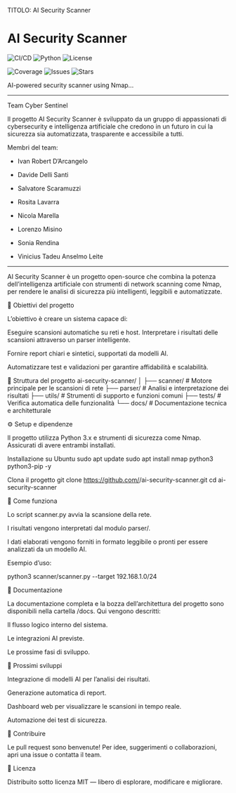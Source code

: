TITOLO: AI Security Scanner

# AI Security Scanner

![CI/CD](https://github.com/davidedellisanti90/ai-security-scanner-cyber-sentinel-group/workflows/CI%2FCD%20Pipeline/badge.svg)
![Python](https://img.shields.io/badge/python-3.8%2B-blue)
![License](https://img.shields.io/badge/license-MIT-green)

![Coverage](https://img.shields.io/codecov/c/github/davidedellisanti90/ai-security-scanner-cyber-sentinel-group)
![Issues](https://img.shields.io/github/issues/davidedellisanti90/ai-security-scanner-cyber-sentinel-group)
![Stars](https://img.shields.io/github/stars/davidedellisanti90/ai-security-scanner-cyber-sentinel-group)

AI-powered security scanner using Nmap...

--------------------------------------------------------------
Team Cyber Sentinel

Il progetto AI Security Scanner è sviluppato da un gruppo di appassionati di cybersecurity e intelligenza artificiale che credono in un futuro in cui la sicurezza sia automatizzata, trasparente e accessibile a tutti.

Membri del team:

- Ivan Robert D’Arcangelo

- Davide Delli Santi

- Salvatore Scaramuzzi

- Rosita Lavarra

- Nicola Marella

- Lorenzo Misino

- Sonia Rendina

- Vinicius Tadeu Anselmo Leite

-----------------------------------------------------------------

AI Security Scanner è un progetto open-source che combina la potenza dell’intelligenza artificiale con strumenti di network scanning come Nmap, per rendere le analisi di sicurezza più intelligenti, leggibili e automatizzate.

🚀 Obiettivi del progetto

L’obiettivo è creare un sistema capace di:

Eseguire scansioni automatiche su reti e host.
Interpretare i risultati delle scansioni attraverso un parser intelligente.

Fornire report chiari e sintetici, supportati da modelli AI.

Automatizzare test e validazioni per garantire affidabilità e scalabilità.

🧩 Struttura del progetto
ai-security-scanner/
│
├── scanner/    # Motore principale per le scansioni di rete
├── parser/     # Analisi e interpretazione dei risultati
├── utils/      # Strumenti di supporto e funzioni comuni
├── tests/      # Verifica automatica delle funzionalità
└── docs/       # Documentazione tecnica e architetturale

⚙️ Setup e dipendenze

Il progetto utilizza Python 3.x e strumenti di sicurezza come Nmap.
Assicurati di avere entrambi installati.

Installazione su Ubuntu
sudo apt update
sudo apt install nmap python3 python3-pip -y

Clona il progetto
git clone https://github.com/<tuo-username>/ai-security-scanner.git
cd ai-security-scanner

🧠 Come funziona

Lo script scanner.py avvia la scansione della rete.

I risultati vengono interpretati dal modulo parser/.

I dati elaborati vengono forniti in formato leggibile o pronti per essere analizzati da un modello AI.

Esempio d’uso:

python3 scanner/scanner.py --target 192.168.1.0/24

📘 Documentazione

La documentazione completa e la bozza dell’architettura del progetto sono disponibili nella cartella /docs.
Qui vengono descritti:

Il flusso logico interno del sistema.

Le integrazioni AI previste.

Le prossime fasi di sviluppo.

🔮 Prossimi sviluppi

Integrazione di modelli AI per l’analisi dei risultati.

Generazione automatica di report.

Dashboard web per visualizzare le scansioni in tempo reale.

Automazione dei test di sicurezza.

🤝 Contribuire

Le pull request sono benvenute!
Per idee, suggerimenti o collaborazioni, apri una issue o contatta il team.

🧾 Licenza

Distribuito sotto licenza MIT — libero di esplorare, modificare e migliorare.

